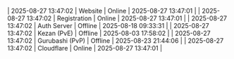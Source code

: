| 2025-08-27 13:47:02 | Website | Online | 2025-08-27 13:47:01 |
| 2025-08-27 13:47:02 | Registration | Online | 2025-08-27 13:47:01 |
| 2025-08-27 13:47:02 | Auth Server | Offline | 2025-08-18 09:33:31 |
| 2025-08-27 13:47:02 | Kezan (PvE) | Offline | 2025-08-03 17:58:02 |
| 2025-08-27 13:47:02 | Gurubashi (PvP) | Offline | 2025-08-23 21:44:06 |
| 2025-08-27 13:47:02 | Cloudflare | Online | 2025-08-27 13:47:01 |
